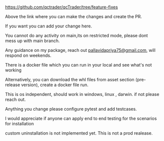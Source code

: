 https://github.com/qctrader/qcTrader/tree/feature-fixes



Above the link where you can make the changes and create the PR.

If you want you can add your change here. 



You cannot do any activity on main,its on restricted mode, please dont mess up with main branch. 



Any guidance on my package, reach out pallavidapriya75@gmail.com, will respond on weekends.



There is a docker file which you can run in your local and see what's not working

 Alternatively, you can download the whl files from asset section (pre-release version), create a docker file run.



This is os independent, should work in windows, linux , darwin. if not please reach out. 



Anything you change please configure pytest and add testcases.



I would appreciate if anyone can apply end to end testing for the scenarios for installation



custom uninstallation is not implemented yet. This is not a prod realease.

